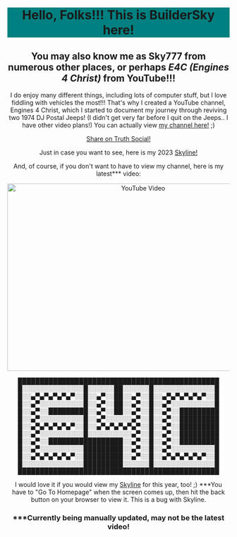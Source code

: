 <html>
  <head>
<h1 style="background-color:Teal;" align="center"> Hello, Folks!!! This is BuilderSky here!</h1>
<h2 align="center"> You may also know me as Sky777 from numerous other places, or perhaps <i>E4C (Engines 4 Christ)</i> from YouTube!!!</h2>
  </head>
<body>
<p align="center">
I do enjoy many different things, including lots of computer stuff, but I love fiddling with vehicles the most!!! That's why I created a YouTube channel, Engines 4 Christ, which I started to document my journey through reviving two 1974 DJ Postal Jeeps! (I didn't get very far before I quit on the Jeeps.. I have other video plans!) You can actually view <a href="https://youtube.com/@E4C777">my channel here!</a> ;)
</p>
<p align="center">
<!-- Place this tag where you want the button to render. -->
<a class="truthsocial-share" href="https://truthsocial.com/share?title=Visit E4C (aka Sky777) on GitHub!&url=https://github.com/BuilderSky">Share on Truth Social!</a>
</p>
<p align="center">Just in case you want to see, here is my 2023 <a href="BuilderSky-2023.stl">Skyline!</a>
</p>
<p align="center">
And, of course, if you don't want to have to view my channel, here is my latest*** video:
</p>
<p align="center">
<a href="http://www.youtube.com/watch?feature=player_embedded&v=B_4o8rvX6yE/" target="blank" rel="noopener noreferrer">
<img src="http://img.youtube.com/vi/B_4o8rvX6yE/0.jpg" 
alt="YouTube Video" width="600" height="425"/>
</a>
</p>
<p align="center">
██████████████████████████████████████████████
█░░░░░░░░░░░░░░█░░░░░░██░░░░░░█░░░░░░░░░░░░░░█
█░░▄▀▄▀▄▀▄▀▄▀░░█░░▄▀░░██░░▄▀░░█░░▄▀▄▀▄▀▄▀▄▀░░█
█░░▄▀░░░░░░░░░░█░░▄▀░░██░░▄▀░░█░░▄▀░░░░░░░░░░█
█░░▄▀░░█████████░░▄▀░░██░░▄▀░░█░░▄▀░░█████████
█░░▄▀░░░░░░░░░░█░░▄▀░░░░░░▄▀░░█░░▄▀░░█████████
█░░▄▀▄▀▄▀▄▀▄▀░░█░░▄▀▄▀▄▀▄▀▄▀░░█░░▄▀░░█████████
█░░▄▀░░░░░░░░░░█░░░░░░░░░░▄▀░░█░░▄▀░░█████████
█░░▄▀░░█████████████████░░▄▀░░█░░▄▀░░█████████
█░░▄▀░░░░░░░░░░█████████░░▄▀░░█░░▄▀░░░░░░░░░░█
█░░▄▀▄▀▄▀▄▀▄▀░░█████████░░▄▀░░█░░▄▀▄▀▄▀▄▀▄▀░░█
█░░░░░░░░░░░░░░█████████░░░░░░█░░░░░░░░░░░░░░█
██████████████████████████████████████████████
</p>

<p align="center">
I would love it if you would view my <a href="https://skyline.github.com/BuilderSky/2023">Skyline</a> for this year, too! ;)
***You have to "Go To Homepage" when the screen comes up, then hit the back button on your browser to view it. This is a bug with Skyline.
</p>
<h3 align="center"> ***Currently being manually updated, may not be the latest video!</h3>
</html>
